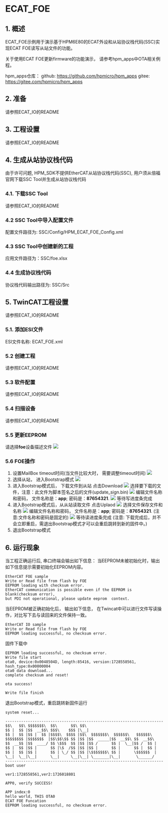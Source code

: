 # ECAT_FOE

## 1. 概述

ECAT_FOE示例用于演示基于HPM6E80的ECAT外设和从站协议栈代码(SSC)实现ECAT FOE读写从站文件的功能。

关于使用ECAT FOE更新firmware的功能演示， 请参考hpm_apps中OTA相关例程。

hpm_apps仓库：
  github: https://github.com/hpmicro/hpm_apps
  gitee: https://gitee.com/hpmicro/hpm_apps

## 2. 准备

  请参照ECAT_IO的README

## 3. 工程设置

  请参照ECAT_IO的README

## 4. 生成从站协议栈代码

由于许可问题, HPM_SDK不提供EtherCAT从站协议栈代码(SSC), 用户须从倍福官网下载SSC Tool并生成从站协议栈代码

### 4.1. 下载SSC Tool

  请参照ECAT_IO的README

### 4.2 SSC Tool中导入配置文件
  配置文件路径为: SSC/Config/HPM_ECAT_FOE_Config.xml

### 4.3 SSC Tool中创建新的工程
  应用文件路径为：SSC/foe.xlsx

### 4.4 生成协议栈代码
  协议栈代码输出路径为: SSC/Src

## 5. TwinCAT工程设置
  请参照ECAT_IO的README

### 5.1. 添加ESI文件
  ESI文件名称: ECAT_FOE.xml

### 5.2 创建工程
  请参照ECAT_IO的README

### 5.3 软件配置
  请参照ECAT_IO的README

### 5.4 扫描设备
  请参照ECAT_IO的README

### 5.5 更新EEPROM
  请选择**foe**设备描述文件
  ![](doc/twincat_eeprom_update.png)


### 5.6 FOE操作
  1. 设置MailBox timeout时间(当文件比较大时， 需要调整timeout时间)
  ![](doc/twincat_device_timeout.png)
  2. 选择从站， 进入Bootstrap模式
  ![](doc/twincat_device_bootstrap.png)
  3. 进入Bootstrap模式后， 下载文件到从站
    点击Download
    ![](doc/twincat_foe_download_1.png)
    选择要下载的文件，注意：此文件为脚本签名之后的文件(update_sign.bin)
    ![](doc/twincat_foe_download_2.png)
    编辑文件名称和密码， 文件名称是：**app**; 密码是：**87654321**.
    ![](doc/twincat_foe_download_3.png)
    等待写进度条完成
  4. 进入Bootstrap模式后，从从站读取文件
    点击Uplaod
    ![](doc/twincat_foe_read_1.png)
    选择文件保存文件和名称
    ![](doc/twincat_foe_read_2.png)
    编辑文件名称和密码， 文件名称是：**app**; 密码是：**87654321**. (注意:文件名称和密码是固定的)
    ![](doc/twincat_foe_download_3.png)
    等待读进度条完成
    (注意: 下载完成后，并不会立即重启，需退出Bootstrap模式才可以会重启跳转到新的固件中。)
  4. 退出Bootstrap模式

## 6. 运行现象

当工程正确运行后, 串口终端会输出如下信息：
当EEPROM未被初始化时，输出如下信息提示需要初始化EEPROM内容。
```console
EtherCAT FOE sample
Write or Read file from flash by FOE
EEPROM loading with checksum error.
EtherCAT communication is possible even if the EEPROM is blank(checksum error),
but PDI not operational, please update eeprom  context.
```
当EEPROM被正确初始化后， 输出如下信息， 在Twincat中可以进行文件写读操作，对比写下去与读回来的文件保持一致。
```console
EtherCAT IO sample
Write or Read file from flash by FOE
EEPROM loading successful, no checksum error.
```

固件下载中
```console
EEPROM loading successful, no checksum error.
Write file start
ota0, device:0x0048504D, length:85416, version:1728558561, hash_type:0x00000004
ota0 data download...
complete checksum and reset!

ota success!

Write file finish
```

退出Bootstrap模式，重启跳转新固件运行
```console
system reset...

----------------------------------------------------------------------
$$\   $$\ $$$$$$$\  $$\      $$\ $$\
$$ |  $$ |$$  __$$\ $$$\    $$$ |\__|
$$ |  $$ |$$ |  $$ |$$$$\  $$$$ |$$\  $$$$$$$\  $$$$$$\   $$$$$$\
$$$$$$$$ |$$$$$$$  |$$\$$\$$ $$ |$$ |$$  _____|$$  __$$\ $$  __$$\
$$  __$$ |$$  ____/ $$ \$$$  $$ |$$ |$$ /      $$ |  \__|$$ /  $$ |
$$ |  $$ |$$ |      $$ |\$  /$$ |$$ |$$ |      $$ |      $$ |  $$ |
$$ |  $$ |$$ |      $$ | \_/ $$ |$$ |\$$$$$$$\ $$ |      \$$$$$$  |
\__|  \__|\__|      \__|     \__|\__| \_______|\__|       \______/
----------------------------------------------------------------------
boot user

ver1:1728558561,ver2:1726018801

APP0, verify SUCCESS!

APP index:0
hello world, THIS OTA0
ECAT FOE Funcation
EEPROM loading successful, no checksum error.

```
